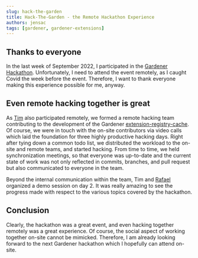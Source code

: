 ```yaml
---
slug: hack-the-garden 
title: Hack-The-Garden - the Remote Hackathon Experience
authors: jensac
tags: [gardener, gardener-extensions]
---
```


## Thanks to everyone
In the last week of September 2022, I participated in the [Gardener Hackathon](https://metal-stack.io/blog/2022/10/hack-the-garden/). Unfortunately, I need to attend the event remotely, as I caught Covid the week before the event. Therefore, I want to thank everyone making this experience possible for me, anyway.

## Even remote hacking together is great
As [Tim](https://github.com/timebertt/timebertt) also participated remotely, we formed a remote hacking team contributing to the development of the Gardener [extension-registry-cache](https://github.com/gardener/gardener-extension-registry-cache). Of course, we were in touch with the on-site contributors via video calls which laid the foundation for three highly productive hacking days. Right after tying down a common todo list, we distributed the workload to the on-site and remote teams, and started hacking. From time to time, we held synchronization meetings, so that everyone was up-to-date and the current state of work was not only reflected in commits, branches, and pull request but also communicated to everyone in the team.

Beyond the internal communication within the team, Tim and [Rafael](https://github.com/rfranzke) organized a demo session on day 2. It was really amazing to see the progress made with respect to the various topics covered by the hackathon.

## Conclusion
Clearly, the hackathon was a great event, and even hacking together remotely was a great experience. Of course, the social aspect of working together on-site cannot be mimicked. Therefore, I am already looking forward to the next Gardener hackathon which I hopefully can attend on-site.
